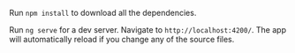 
Run `npm install` to download all the dependencies.


Run `ng serve` for a dev server. Navigate to `http://localhost:4200/`. The app will automatically reload if you change any of the source files.
